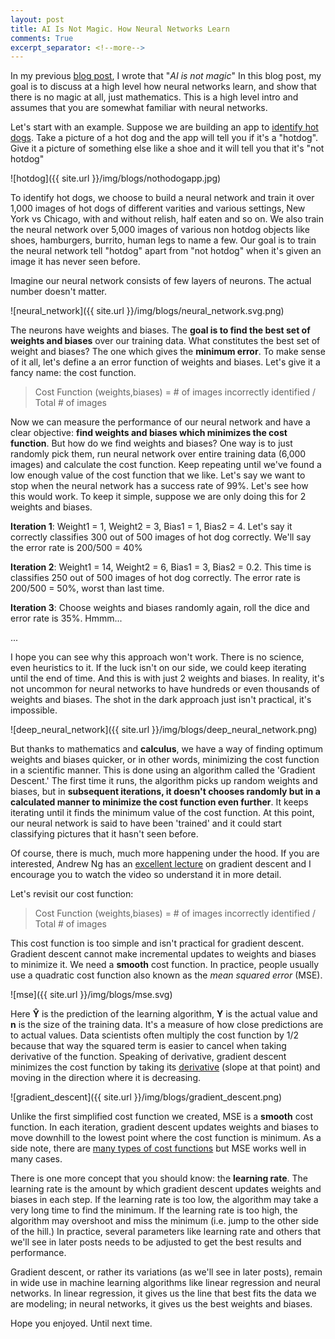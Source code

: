 ```yaml
---
layout: post
title: AI Is Not Magic. How Neural Networks Learn
comments: True
excerpt_separator: <!--more-->
---
```


In my previous [blog post](https://codeahoy.com/2017/07/27/ai-winter-is-coming/), I wrote that "*AI is not magic*" In this blog post, my goal is to discuss at a high level how neural networks learn, and show that there is no magic at all, just mathematics. This is a high level intro and assumes that you are somewhat familiar with neural networks.

Let's start with an example. Suppose we are building an app to [identify hot dogs](https://www.theverge.com/2017/6/26/15876006/hot-dog-app-android-silicon-valley). Take a picture of a hot dog and the app will tell you if it's a "hotdog". Give it a picture of something else like a shoe and it will tell you that it's "not hotdog"

![hotdog]({{ site.url }}/img/blogs/nothodogapp.jpg)

<!--more-->

To identify hot dogs, we choose to build a neural network and train it over 1,000 images of hot dogs of different varities and various settings, New York vs Chicago, with and without relish, half eaten and so on. We also train the neural network over 5,000 images of various non hotdog objects like shoes, hamburgers, burrito, human legs to name a few. Our goal is to train the neural network tell "hotdog" apart from "not hotdog" when it's given an image it has never seen before.

Imagine our neural network consists of few layers of neurons. The actual number doesn't matter.

![neural_network]({{ site.url }}/img/blogs/neural_network.svg.png)

The neurons have weights and biases. The **goal is to find the best set of weights and biases** over our training data. What constitutes the best set of weight and biases? The one which gives the **minimum error**. To make sense of it all, let's define a an error function of weights and biases. Let's give it a fancy name: the cost function.

> Cost Function (weights,biases) = # of images incorrectly identified / Total # of images

Now we can measure the performance of our neural network and have a clear objective: **find weights and biases which minimizes the cost function**. But how do we find weights and biases? One way is to just randomly pick them, run neural network over entire training data (6,000 images) and calculate the cost function. Keep repeating until we've found a low enough value of the cost function that we like. Let's say we want to stop when the neural network has a success rate of 99%. Let's see how this would work. To keep it simple, suppose we are only doing this for 2 weights and biases.

**Iteration 1**: Weight1 = 1, Weight2 = 3, Bias1 = 1, Bias2 = 4. Let's say it correctly classifies 300 out of 500 images of hot dog correctly. We'll say the error rate is 200/500 = 40%

**Iteration 2**: Weight1 = 14, Weight2 = 6, Bias1 = 3, Bias2 = 0.2. This time is classifies 250 out of 500 images of hot dog correctly. The error rate is 200/500 = 50%, worst than last time.

**Iteration 3**: Choose weights and biases randomly again, roll the dice and error rate is 35%. Hmmm...

...

I hope you can see why this approach won't work. There is no science, even heuristics to it. If the luck isn't on our side, we could keep iterating until the end of time. And this is with just 2 weights and biases. In reality, it's not uncommon for neural networks to have hundreds or even thousands of weights and biases. The shot in the dark approach just isn't practical, it's impossible.

![deep_neural_network]({{ site.url }}/img/blogs/deep_neural_network.png)

But thanks to mathematics and **calculus**, we have a way of finding optimum weights and biases quicker, or in other words, minimizing the cost function in a scientific manner. This is done using an algorithm called the 'Gradient Descent.' The first time it runs, the algorithm picks up random weights and biases, but in **subsequent iterations, it doesn't chooses randomly but in a calculated manner to minimize the cost function even further**. It keeps iterating until it finds the minimum value of the cost function. At this point, our neural network is said to have been 'trained' and it could start classifying pictures that it hasn't seen before.

Of course, there is much, much more happening under the hood. If you are interested, Andrew Ng has an [excellent lecture](https://www.coursera.org/learn/machine-learning/lecture/8SpIM/gradient-descent) on gradient descent and I encourage you to watch the video so understand it in more detail.

Let's revisit our cost function:

> Cost Function (weights,biases) = # of images incorrectly identified / Total # of images

This cost function is too simple and isn't practical for gradient descent. Gradient descent cannot make incremental updates to weights and biases to minimize it. We need a **smooth** cost function. In practice, people usually use a quadratic cost function also known as the *mean squared error* (MSE).  

![mse]({{ site.url }}/img/blogs/mse.svg)

Here **Ŷ** is the prediction of the learning algorithm, **Y** is the actual value and **n** is the size of the training data. It's a measure of how close predictions are to actual values. Data scientists often multiply the cost function by 1/2 because that way the squared term is easier to cancel when taking derivative of the function. Speaking of derivative, gradient descent minimizes the cost function by taking its [derivative](https://en.wikipedia.org/wiki/Derivative) (slope at that point) and moving in the direction where it is decreasing.

![gradient_descent]({{ site.url }}/img/blogs/gradient_descent.png)

Unlike the first simplified cost function we created, MSE is a **smooth** cost function. In each iteration, gradient descent updates weights and biases to move downhill to the lowest point where the cost function is minimum. As a side note, there are [many types of cost functions](https://stats.stackexchange.com/questions/154879/a-list-of-cost-functions-used-in-neural-networks-alongside-applications) but MSE works well in many cases.

There is one more concept that you should know: the **learning rate**. The learning rate is the amount by which gradient descent updates weights and biases in each step. If the learning rate is too low, the algorithm may take a very long time to find the minimum. If the learning rate is too high, the algorithm may overshoot and miss the minimum (i.e. jump to the other side of the hill.) In practice, several parameters like learning rate and others that we'll see in later posts needs to be adjusted to get the best results and performance.

Gradient descent, or rather its variations (as we'll see in later posts), remain in wide use in machine learning algorithms like linear regression and neural networks. In linear regression, it gives us the line that best fits the data we are modeling; in neural networks, it gives us the best weights and biases.

Hope you enjoyed. Until next time.
